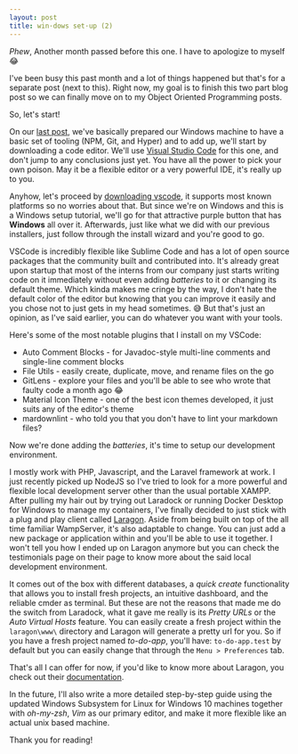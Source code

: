 ```yaml
---
layout: post
title: win·dows set·up (2)
---
```


_Phew_, Another month passed before this one. I have to apologize to myself 😂

I've been busy this past month and a lot of things happened but that's for a separate post (next to this). Right now, my goal is to finish this two part blog post so we can finally move on to my Object Oriented Programming posts.

So, let's start!

On our [last post](https://blog.nardsparagas.com/windows-setup-1/), we've basically prepared our Windows machine to have a basic set of tooling (NPM, Git, and Hyper) and to add up, we'll start by downloading a code editor. We'll use [Visual Studio Code](https://code.visualstudio.com/) for this one, and don't jump to any conclusions just yet. You have all the power to pick your own poison. May it be a flexible editor or a very powerful IDE, it's really up to you.

Anyhow, let's proceed by [downloading vscode](https://code.visualstudio.com/download), it supports most known platforms so no worries about that. But since we're on Windows and this is a Windows setup tutorial, we'll go for that attractive purple button that has **Windows** all over it. Afterwards, just like what we did with our previous installers, just follow through the install wizard and you're good to go.

VSCode is incredibly flexible like Sublime Code and has a lot of open source packages that the community built and contributed into. It's already great upon startup that most of the interns from our company just starts writing code on it immediately without even adding _batteries_ to it or changing its default theme. Which kinda makes me cringe by the way, I don't hate the default color of the editor but knowing that you can improve it easily and you chose not to just gets in my head sometimes. 😅 But that's just an opinion, as I've said earlier, you can do whatever you want with your tools.

Here's some of the most notable plugins that I install on my VSCode:

* Auto Comment Blocks - for Javadoc-style multi-line comments and single-line comment blocks
* File Utils - easily create, duplicate, move, and rename files on the go
* GitLens - explore your files and you'll be able to see who wrote that faulty code a month ago 😂
* Material Icon Theme - one of the best icon themes developed, it just suits any of the editor's theme
* mardownlint - who told you that you don't have to lint your markdown files?

Now we're done adding the _batteries_, it's time to setup our development environment.

I mostly work with PHP, Javascript, and the Laravel framework at work. I just recently picked up NodeJS so I've tried to look for a more powerful and flexible local development server other than the usual portable XAMPP. After pulling my hair out by trying out Laradock or running Docker Desktop for Windows to manage my containers, I've finally decided to just stick with a plug and play client called [Laragon](https://laragon.org/). Aside from being built on top of the all time familiar WampServer, it's also adaptable to change. You can just add a new package or application within and you'll be able to use it together. I won't tell you how I ended up on Laragon anymore but you can check the testimonials page on their page to know more about the said local development environment.

It comes out of the box with different databases, a _quick create_ functionality that allows you to install fresh projects, an intuitive dashboard, and the reliable cmder as terminal. But these are not the reasons that made me do the switch from Laradock, what it gave me really is its _Pretty URLs_ or the _Auto Virtual Hosts_ feature. You can easily create a fresh project within the `laragon\www\` directory and Laragon will generate a pretty url for you. So if you have a fresh project named _to-do-app_, you'll have: `to-do-app.test` by default but you can easily change that through the `Menu > Preferences` tab.

That's all I can offer for now, if you'd like to know more about Laragon, you check out their [documentation](https://laragon.org/docs/).

In the future, I'll also write a more detailed step-by-step guide using the updated Windows Subsystem for Linux for Windows 10 machines together with _oh-my-zsh_, _Vim_ as our primary editor, and make it more flexible like an actual unix based machine.

Thank you for reading!